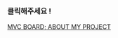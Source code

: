 ### 클릭해주세요 !
 [MVC BOARD; ABOUT MY PROJECT](https://github.com/praybe/Project4_jspBoard/blob/master/%EC%A0%95%EC%9C%A0%EC%A0%95MVC%20Model.pdf) 
